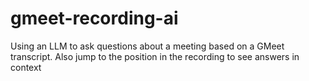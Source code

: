 # gmeet-recording-ai
Using an LLM to ask questions about a meeting based on a GMeet transcript. Also jump to the position in the recording to see answers in context
